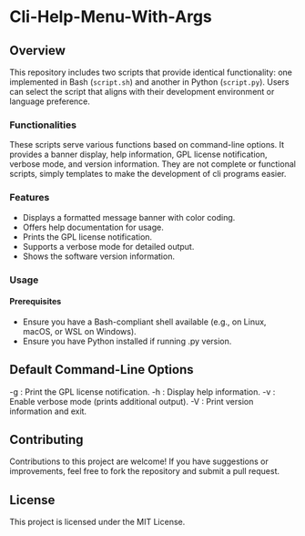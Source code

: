 # Cli-Help-Menu-With-Args

## Overview
This repository includes two scripts that provide identical functionality: one implemented in Bash (`script.sh`) and another in Python (`script.py`). Users can select the script that aligns with their development environment or language preference.

### Functionalities
These scripts serve various functions based on command-line options. It provides a banner display, help information, GPL license notification, verbose mode, and version information.
They are not complete or functional scripts, simply templates to make the development of cli programs easier.

### Features
- Displays a formatted message banner with color coding.
- Offers help documentation for usage.
- Prints the GPL license notification.
- Supports a verbose mode for detailed output.
- Shows the software version information.

### Usage
#### Prerequisites
- Ensure you have a Bash-compliant shell available (e.g., on Linux, macOS, or WSL on Windows).
- Ensure you have Python installed if running .py version.

## Default Command-Line Options
-g : Print the GPL license notification.
-h : Display help information.
-v : Enable verbose mode (prints additional output).
-V : Print version information and exit.

## Contributing
Contributions to this project are welcome! If you have suggestions or improvements, feel free to fork the repository and submit a pull request.

## License
This project is licensed under the MIT License.
